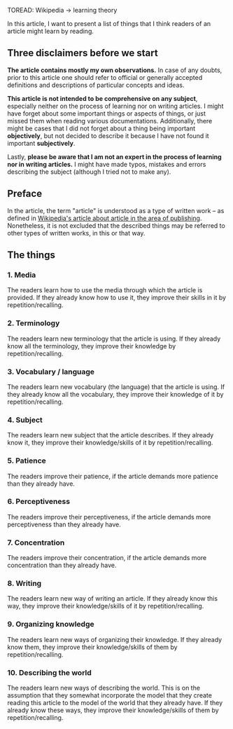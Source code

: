 TOREAD: Wikipedia -> learning theory

In this article, I want to present a list of things that I think readers of an article might learn by reading.

## Three disclaimers before we start

**The article contains mostly my own observations.** In case of any doubts, prior to this article one should refer to official or generally accepted definitions and descriptions of particular concepts and ideas.

**This article is not intended to be comprehensive on any subject**, especially neither on the process of learning nor on writing articles. I might have forget about some important things or aspects of things, or just missed them when reading various documentations. Additionally, there might be cases that I did not forget about a thing being important **objectively**, but not decided to describe it because I have not found it important **subjectively**.

Lastly, **please be aware that I am not an expert in the process of learning nor in writing articles.** I might have made typos, mistakes and errors describing the subject (although I tried not to make any).

## Preface

In the article, the term "article" is understood as a type of written work – as defined in [Wikipedia's article about article in the area of publishing](https://en.wikipedia.org/wiki/Article_(publishing)). Nonetheless, it is not excluded that the described things may be referred to other types of written works, in this or that way.

## The things

### 1. Media
The readers learn how to use the media through which the article is provided. If they already know how to use it, they improve their skills in it by repetition/recalling.

### 2. Terminology
The readers learn new terminology that the article is using. If they already know all the terminology, they improve their knowledge by repetition/recalling.

### 3. Vocabulary / language
The readers learn new vocabulary (the language) that the article is using. If they already know all the vocabulary, they improve their knowledge of it by repetition/recalling.

### 4. Subject
The readers learn new subject that the article describes. If they already know it, they improve their knowledge/skills of it by repetition/recalling.

### 5. Patience
The readers improve their patience, if the article demands more patience than they already have.

### 6. Perceptiveness
The readers improve their perceptiveness, if the article demands more perceptiveness than they already have.

### 7. Concentration
The readers improve their concentration, if the article demands more concentration than they already have.

### 8. Writing
The readers learn new way of writing an article. If they already know this way, they improve their knowledge/skills of it by repetition/recalling.

### 9. Organizing knowledge
The readers learn new ways of organizing their knowledge. If they already know them, they improve their knowledge/skills of them by repetition/recalling.

### 10. Describing the world
The readers learn new ways of describing the world. This is on the assumption that they somewhat incorporate the model that they create reading this article to the model of the world that they already have. If they already know these ways, they improve their knowledge/skills of them by repetition/recalling.